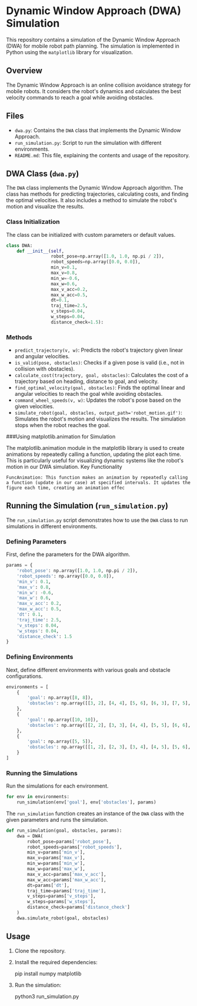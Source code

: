 
# Dynamic Window Approach (DWA) Simulation

This repository contains a simulation of the Dynamic Window Approach (DWA) for mobile robot path planning. The simulation is implemented in Python using the `matplotlib` library for visualization.

## Overview

The Dynamic Window Approach is an online collision avoidance strategy for mobile robots. It considers the robot's dynamics and calculates the best velocity commands to reach a goal while avoiding obstacles.

## Files

- `dwa.py`: Contains the `DWA` class that implements the Dynamic Window Approach.
- `run_simulation.py`: Script to run the simulation with different environments.
- `README.md`: This file, explaining the contents and usage of the repository.

## DWA Class (`dwa.py`)

The `DWA` class implements the Dynamic Window Approach algorithm. The class has methods for predicting trajectories, calculating costs, and finding the optimal velocities. It also includes a method to simulate the robot's motion and visualize the results.

### Class Initialization

The class can be initialized with custom parameters or default values.

```python
class DWA:
    def __init__(self, 
                 robot_pose=np.array([1.0, 1.0, np.pi / 2]), 
                 robot_speeds=np.array([0.0, 0.0]), 
                 min_v=0.1, 
                 max_v=0.8, 
                 min_w=-0.6, 
                 max_w=0.6, 
                 max_v_acc=0.2, 
                 max_w_acc=0.5, 
                 dt=0.1, 
                 traj_time=2.5, 
                 v_steps=0.04, 
                 w_steps=0.04, 
                 distance_check=1.5):
```

### Methods

- `predict_trajectory(v, w)`: Predicts the robot's trajectory given linear and angular velocities.
- `is_valid(pose, obstacles)`: Checks if a given pose is valid (i.e., not in collision with obstacles).
- `calculate_cost(trajectory, goal, obstacles)`: Calculates the cost of a trajectory based on heading, distance to goal, and velocity.
- `find_optimal_velocity(goal, obstacles)`: Finds the optimal linear and angular velocities to reach the goal while avoiding 
obstacles.
- `command_wheel_speeds(v, w)`: Updates the robot's pose based on the given velocities.
- `simulate_robot(goal, obstacles, output_path='robot_motion.gif')`: Simulates the robot's motion and visualizes the results. The simulation stops when the robot reaches the goal.


###Using matplotlib.animation for Simulation

The matplotlib.animation module in the matplotlib library is used to create animations by repeatedly calling a function, updating the plot each time. This is particularly useful for visualizing dynamic systems like the robot's motion in our DWA simulation.
Key Functionality

    FuncAnimation: This function makes an animation by repeatedly calling a function (update in our case) at specified intervals. It updates the figure each time, creating an animation effec

## Running the Simulation (`run_simulation.py`)

The `run_simulation.py` script demonstrates how to use the `DWA` class to run simulations in different environments.

### Defining Parameters

First, define the parameters for the DWA algorithm.

```python
params = {
    'robot_pose': np.array([1.0, 1.0, np.pi / 2]),
    'robot_speeds': np.array([0.0, 0.0]),
    'min_v': 0.1,
    'max_v': 0.8,
    'min_w': -0.6,
    'max_w': 0.6,
    'max_v_acc': 0.2,
    'max_w_acc': 0.5,
    'dt': 0.1,
    'traj_time': 2.5,
    'v_steps': 0.04,
    'w_steps': 0.04,
    'distance_check': 1.5
}
```

### Defining Environments

Next, define different environments with various goals and obstacle configurations.

```python
environments = [
    {
        'goal': np.array([8, 8]),
        'obstacles': np.array([[3, 2], [4, 4], [5, 6], [6, 3], [7, 5], [2, 7], [1, 5], [5, 3], [2, 4]])
    },
    {
        'goal': np.array([10, 10]),
        'obstacles': np.array([[2, 2], [3, 3], [4, 4], [5, 5], [6, 6], [7, 7]])
    },
    {
        'goal': np.array([5, 5]),
        'obstacles': np.array([[1, 2], [2, 3], [3, 4], [4, 5], [5, 6], [6, 7]])
    }
]
```

### Running the Simulations

Run the simulations for each environment.

```python
for env in environments:
    run_simulation(env['goal'], env['obstacles'], params)
```

The `run_simulation` function creates an instance of the `DWA` class with the given parameters and runs the simulation.

```python
def run_simulation(goal, obstacles, params):
    dwa = DWA(
        robot_pose=params['robot_pose'],
        robot_speeds=params['robot_speeds'],
        min_v=params['min_v'],
        max_v=params['max_v'],
        min_w=params['min_w'],
        max_w=params['max_w'],
        max_v_acc=params['max_v_acc'],
        max_w_acc=params['max_w_acc'],
        dt=params['dt'],
        traj_time=params['traj_time'],
        v_steps=params['v_steps'],
        w_steps=params['w_steps'],
        distance_check=params['distance_check']
    )
    dwa.simulate_robot(goal, obstacles)
```

## Usage

1. Clone the repository.
2. Install the required dependencies:

    pip install numpy matplotlib

3. Run the simulation:

    python3 run_simulation.py


